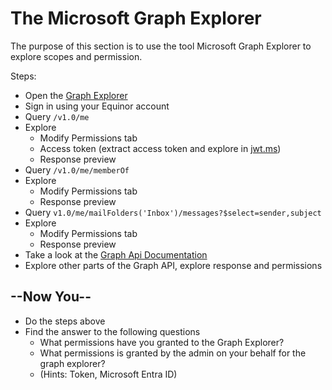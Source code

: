 # The Microsoft Graph Explorer

The purpose of this section is to use the tool Microsoft Graph Explorer to explore scopes and permission.

Steps:

* Open the [Graph Explorer](https://developer.microsoft.com/en-us/graph/graph-explorer)
* Sign in using your Equinor account
* Query `/v1.0/me`
* Explore
  * Modify Permissions tab
  * Access token (extract access token and explore in [jwt.ms](https://jwt.ms))
  * Response preview
* Query `/v1.0/me/memberOf`
* Explore
  * Modify Permissions tab
  * Response preview
* Query `v1.0/me/mailFolders('Inbox')/messages?$select=sender,subject`
* Explore
  * Modify Permissions tab
  * Response preview
* Take a look at the [Graph Api Documentation](https://docs.microsoft.com/nb-no/graph/api/overview?view=graph-rest-1.0)
* Explore other parts of the Graph API, explore response and permissions



## --Now You--

* Do the steps above
* Find the answer to the following questions
  * What permissions have you granted to the Graph Explorer?
  * What permissions is granted by the admin on your behalf for the graph explorer?
  * (Hints: Token, Microsoft Entra ID)

